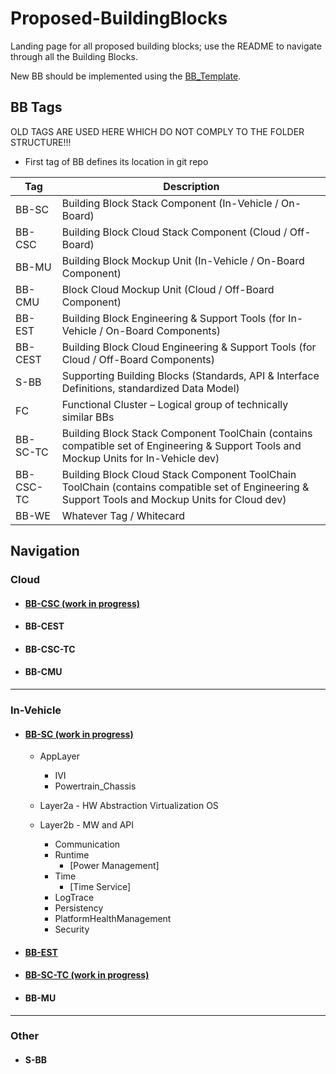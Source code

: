 # Proposed-BuildingBlocks

Landing page for all proposed building blocks; use the README to navigate through all the Building Blocks.

New BB should be implemented using the [BB_Template](/utils/BB_Template.md).

## BB Tags

OLD TAGS ARE USED HERE WHICH DO NOT COMPLY TO THE FOLDER STRUCTURE!!!  

- First tag of BB defines its location in git repo

|Tag|Description|
|----|----|
|BB-SC|Building Block Stack Component (In-Vehicle / On-Board)|
|BB-CSC|Building Block Cloud Stack Component (Cloud / Off-Board)|
|BB-MU|Building Block Mockup Unit (In-Vehicle / On-Board Component)|
|BB-CMU|Block Cloud Mockup Unit (Cloud / Off-Board Component)|
|BB-EST|Building Block Engineering & Support Tools (for In-Vehicle / On-Board Components)|
|BB-CEST|Building Block Cloud Engineering & Support Tools (for Cloud / Off-Board Components)|
|S-BB|Supporting Building Blocks (Standards, API & Interface Definitions, standardized Data Model)|
|FC|Functional Cluster – Logical group of technically similar BBs|
|BB-SC-TC|Building Block Stack Component ToolChain (contains compatible set of Engineering & Support Tools and Mockup Units for In-Vehicle dev)|
|BB-CSC-TC|Building Block Cloud Stack Component ToolChain ToolChain (contains compatible set of Engineering & Support Tools and Mockup Units for Cloud dev)|
|BB-WE|Whatever Tag / Whitecard|

## Navigation

### Cloud

- #### [BB-CSC (work in progress)](/BB-CSC/BB-CSC.md)

- #### BB-CEST

- #### BB-CSC-TC

- #### BB-CMU

***

### In-Vehicle

- #### [BB-SC (work in progress)](/BB-SC/BB-SC.md)

  - AppLayer
    - IVI
    - Powertrain_Chassis

  - Layer2a - HW Abstraction Virtualization OS

  - Layer2b - MW and API
    - Communication
    - Runtime
      - [Power Management]
    - Time
      - [Time Service]
    - LogTrace
    - Persistency
    - PlatformHealthManagement
    - Security

- #### [BB-EST](/BB-EST/BB-EST.md)

- #### [BB-SC-TC (work in progress)](/BB-SC-TC/BB-SC-TC.md)

- #### BB-MU

***

### Other

- #### S-BB
